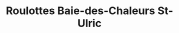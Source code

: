 ---
title: "Roulottes Baie-des-Chaleurs St-Ulric"
url: /saint-ulric/roulottes-baie-des-chaleurs-st-ulric/
shop: caravan
---